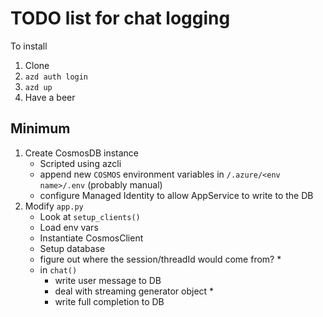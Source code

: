# TODO list for chat logging

To install
1. Clone
2. `azd auth login`
3. `azd up`
4. Have a beer

## Minimum
1. Create CosmosDB instance
    - Scripted using azcli
    - append new `COSMOS` environment variables in `/.azure/<env name>/.env` (probably manual)
    - configure Managed Identity to allow AppService to write to the DB
2. Modify `app.py`
    - Look at `setup_clients()`
    - Load env vars
    - Instantiate CosmosClient
    - Setup database
    - figure out where the session/threadId would come from? *
    - in `chat()`
        - write user message to DB
        - deal with streaming generator object *
        - write full completion to DB


